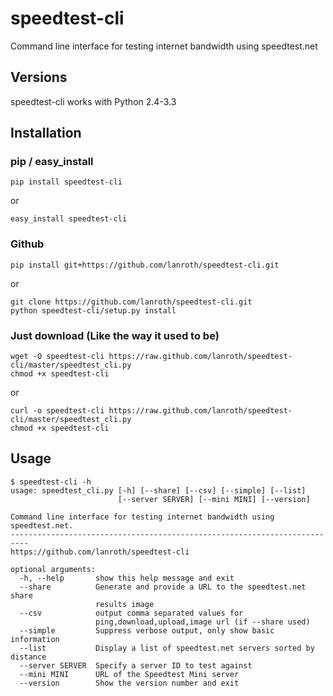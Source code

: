 # speedtest-cli

Command line interface for testing internet bandwidth using speedtest.net

## Versions

speedtest-cli works with Python 2.4-3.3

## Installation

### pip / easy_install

`pip install speedtest-cli`

or

`easy_install speedtest-cli`

### Github

`pip install git+https://github.com/lanroth/speedtest-cli.git`

or

```shell
git clone https://github.com/lanroth/speedtest-cli.git
python speedtest-cli/setup.py install
```

### Just download (Like the way it used to be)

```shell
wget -O speedtest-cli https://raw.github.com/lanroth/speedtest-cli/master/speedtest_cli.py
chmod +x speedtest-cli
```

or

```shell
curl -o speedtest-cli https://raw.github.com/lanroth/speedtest-cli/master/speedtest_cli.py
chmod +x speedtest-cli
```

## Usage

    $ speedtest-cli -h
    usage: speedtest_cli.py [-h] [--share] [--csv] [--simple] [--list]
                            [--server SERVER] [--mini MINI] [--version]
    
    Command line interface for testing internet bandwidth using speedtest.net.
    --------------------------------------------------------------------------
    https://github.com/lanroth/speedtest-cli
    
    optional arguments:
      -h, --help       show this help message and exit
      --share          Generate and provide a URL to the speedtest.net share
                       results image
      --csv            output comma separated values for
                       ping,download,upload,image url (if --share used)
      --simple         Suppress verbose output, only show basic information
      --list           Display a list of speedtest.net servers sorted by distance
      --server SERVER  Specify a server ID to test against
      --mini MINI      URL of the Speedtest Mini server
      --version        Show the version number and exit
    
